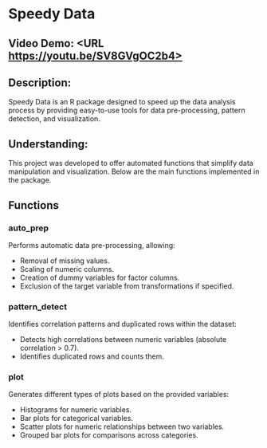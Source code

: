# Speedy Data
## Video Demo: <URL https://youtu.be/SV8GVgOC2b4>

## Description:
Speedy Data is an R package designed to speed up the data analysis process by providing easy-to-use tools for data pre-processing, pattern detection, and visualization.

## Understanding:
This project was developed to offer automated functions that simplify data manipulation and visualization. Below are the main functions implemented in the package.

## Functions

### auto_prep
Performs automatic data pre-processing, allowing:
- Removal of missing values.
- Scaling of numeric columns.
- Creation of dummy variables for factor columns.
- Exclusion of the target variable from transformations if specified.

### pattern_detect
Identifies correlation patterns and duplicated rows within the dataset:
- Detects high correlations between numeric variables (absolute correlation > 0.7).
- Identifies duplicated rows and counts them.

### plot
Generates different types of plots based on the provided variables:
- Histograms for numeric variables.
- Bar plots for categorical variables.
- Scatter plots for numeric relationships between two variables.
- Grouped bar plots for comparisons across categories.

